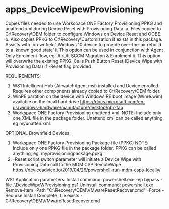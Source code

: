 # apps_DeviceWipewProvisioning
Copies files needed to use Workspace ONE Factory Provisioning PPKG and unattend.xml during Device Reset with Provisioning Data.
a.    Files copied to C:\Recovery\OEM folder to configure Windows on Device Reset and OOBE.
b.    Also copies PPKG to C:\Recovery\Customization if exists in this package. Assists with 'brownfield' Windows 10 device to provide over-the-air rebuild to a 'known good state'
   i.    This option can be used in conjunction with Agent Only Enrolment flow, eg. AirLift SCCM Migration & Enrolment
   ii.   This option will overwrite the existing PPKG.
Calls Push Button Reset (Device Wipe with Provisioning Data) if -Reset flag provided

REQUIREMENTS:
1. WS1 Intelligent Hub (AirwatchAgent.msi) installed and Device enrolled. Requires other components already copied to C:\Recovery\OEM folder.
2. WinRE partition on the device with Windows RE boot image (Winre.wim) available on the local hard drive
    https://docs.microsoft.com/en-us/windows-hardware/manufacture/desktop/pbr-faq
3. Workspace ONE Factory Provisioning unattend.xml. 
    NOTE: Include only one XML file in the package folder. Unattend.xml can be called anything, eg myunatten.xml.

OPTIONAL Brownfield Devices:
1. Workspace ONE Factory Provisioning Package file (PPKG)
    NOTE: Include only one PPKG file in the package folder. PPKG can be called anything, eg. myprovisioningpackage.ppkg.
2. -Reset script switch parameter will initiate a Device Wipe with Provisioning Data call to the MDM CSP RemoteWipe
    https://deviceadvice.io/2019/04/26/powershell-run-mdm-csps-locally/

WS1 Application parameters:
Install command: powershell.exe -ep bypass -file .\DeviceWipeWProvisioning.ps1
Uninstall command: powershell.exe Remove-Item -Path "C:\Recovery\OEM\VMwareResetRecover.cmd" -Force -Recurse
Install Complete: file exists - C:\Recovery\OEM\VMwareResetRecover.cmd
